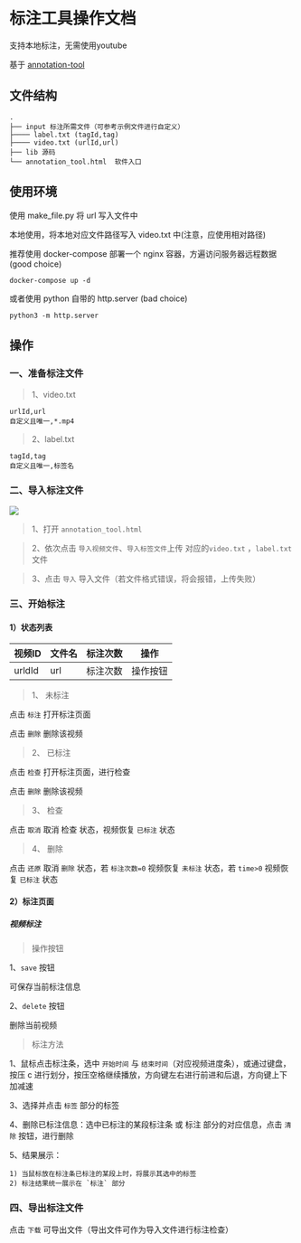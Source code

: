 # 标注工具操作文档

支持本地标注，无需使用youtube

基于 [annotation-tool](https://github.com/coin-dataset/annotation-tool)

## 文件结构

```
.
├── input 标注所需文件（可参考示例文件进行自定义）
├──── label.txt (tagId,tag)
├──── video.txt (urlId,url)
├── lib 源码
└── annotation_tool.html  软件入口
```

## 使用环境

使用 make_file.py 将 url 写入文件中

本地使用，将本地对应文件路径写入 video.txt 中(注意，应使用相对路径)

推荐使用 docker-compose 部署一个 nginx 容器，方遍访问服务器远程数据(good choice)

```docker-compose up -d```

或者使用 python 自带的 http.server (bad choice)

```python3 -m http.server```

## 操作

### 一、准备标注文件

> 1、video.txt

```
urlId,url
自定义且唯一,*.mp4
```

> 2、label.txt

```
tagId,tag
自定义且唯一,标签名
```


### 二、导入标注文件

![](./images/upload.png)

> 1、打开 `annotation_tool.html`

> 2、依次点击 `导入视频文件`、`导入标签文件`上传 对应的`video.txt` ，`label.txt`文件

> 3、点击 `导入` 导入文件（若文件格式错误，将会报错，上传失败）

### 三、开始标注

#### 1）状态列表

| 视频ID | 文件名 | 标注次数     | 操作 |
| ------- | --------- | -------- | --------- |
| urldId  | url       | 标注次数 | 操作按钮  |

> 1、 未标注

点击 `标注` 打开标注页面

点击 `删除` 删除该视频

> 2、 已标注

点击 `检查` 打开标注页面，进行检查

点击 `删除` 删除该视频

> 3、 检查

点击 `取消` 取消 检查 状态，视频恢复 `已标注` 状态

> 4、 删除

点击 `还原` 取消 `删除` 状态，若 `标注次数=0` 视频恢复 `未标注` 状态，若 `time>0` 视频恢复 `已标注` 状态

#### 2）标注页面


##### 视频标注

> 操作按钮

1、`save` 按钮

可保存当前标注信息

2、`delete` 按钮

删除当前视频

> 标注方法

1、鼠标点击标注条，选中 `开始时间` 与 `结束时间`（对应视频进度条），或通过键盘，按压 c 进行划分，按压空格继续播放，方向键左右进行前进和后退，方向键上下加减速

3、选择并点击 `标签` 部分的标签

4、删除已标注信息：选中已标注的某段标注条 或 标注 部分的对应信息，点击 `清除` 按钮，进行删除

5、结果展示：

    1) 当鼠标放在标注条已标注的某段上时，将展示其选中的标签
    2) 标注结果统一展示在 `标注` 部分

### 四、导出标注文件

点击 `下载` 可导出文件（导出文件可作为导入文件进行标注检查）